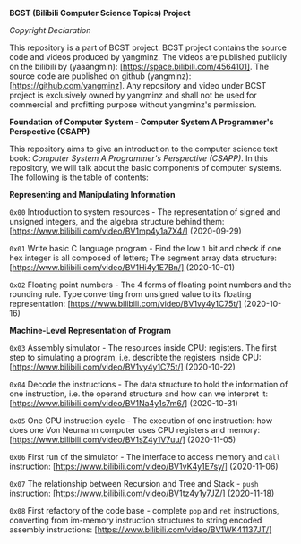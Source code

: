 **BCST (Bilibili Computer Science Topics) Project**

*Copyright Declaration*

This repository is a part of BCST project. BCST project contains the source code and videos produced by yangminz. The videos are published publicly on the bilibili by (yaaangmin): [https://space.bilibili.com/4564101]. The source code are published on github (yangminz): [https://github.com/yangminz]. Any repository and video under BCST project is exclusively owned by yangminz and shall not be used for commercial and profitting purpose without yangminz's permission.

**Foundation of Computer System - Computer System A Programmer's Perspective (CSAPP)**

This repository aims to give an introduction to the computer science text book: *Computer System A Programmer's Perspective (CSAPP)*. In this repository, we will talk about the basic components of computer systems. The following is the table of contents:

**Representing and Manipulating Information**

`0x00` Introduction to system resources - The representation of signed and unsigned integers, and the algebra structure behind them: [https://www.bilibili.com/video/BV1mp4y1a7X4/] (2020-09-29)

`0x01` Write basic C language program - Find the low `1` bit and check if one hex integer is all composed of letters; The segment array data structure: [https://www.bilibili.com/video/BV1Hi4y1E7Bn/] (2020-10-01)

`0x02` Floating point numbers - The 4 forms of floating point numbers and the rounding rule. Type converting from unsigned value to its floating representation: [https://www.bilibili.com/video/BV1vy4y1C75t/] (2020-10-16)

**Machine-Level Representation of Program**

`0x03` Assembly simulator - The resources inside CPU: registers. The first step to simulating a program, i.e. describte the registers inside CPU: [https://www.bilibili.com/video/BV1vy4y1C75t/] (2020-10-22)

`0x04` Decode the instructions - The data structure to hold the information of one instruction, i.e. the operand structure and how can we interpret it: [https://www.bilibili.com/video/BV1Na4y1s7m6/] (2020-10-31)

`0x05` One CPU instruction cycle - The execution of one instruction: how does one Von Neumann computer uses CPU registers and memory: [https://www.bilibili.com/video/BV1sZ4y1V7uu/] (2020-11-05)

`0x06` First run of the simulator - The interface to access memory and `call` instruction: [https://www.bilibili.com/video/BV1vK4y1E7sy/] (2020-11-06)

`0x07` The relationship between Recursion and Tree and Stack - `push` instruction: [https://www.bilibili.com/video/BV1tz4y1y7JZ/] (2020-11-18)

`0x08` First refactory of the code base - complete `pop` and `ret` instructions, converting from im-memory instruction structures to string encoded assembly instructions: [https://www.bilibili.com/video/BV1WK41137JT/]